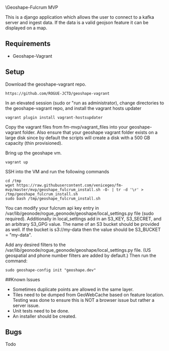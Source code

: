 \Geoshape-Fulcrum MVP

This is a django application which allows the user to connect to a kafka server and ingest data. If the data is a valid geojson feature it can be displayed on a map.

## Requirements

 - Geoshape-Vagrant 
 
## Setup 

Download the geoshape-vagrant repo.
```
https://github.com/ROGUE-JCTD/geoshape-vagrant
```

In an elevated session (sudo or "run as administrator),
change directories to the geoshape-vagrant repo, and install the vagrant hosts updater
```
vagrant plugin install vagrant-hostsupdater
```

Copy the vagrant files from fm-mvp/vagrant_files into your geoshape-vagrant folder.  Also ensure that your geoshape vagrant folder exists on a large disk since by default the scripts will create a disk with a 500 GB capacity (thin provisioned).  

Bring up the geoshape vm.
```
vagrant up
```

SSH into the VM and run the following commands
```
cd /tmp
wget https://raw.githubusercontent.com/venicegeo/fm-mvp/master/mvp/geoshape_fulcrum_install.sh -O- | tr -d '\r' > /tmp/geoshape_fulcrum_install.sh
sudo bash /tmp/geoshape_fulcrum_install.sh
```
You can modify your fulcrum api key entry in /var/lib/geonode/rogue_geonode/geoshape/local_settings.py
 file (sudo required).  Additionally in local_settings add in an S3_KEY, S3_SECRET, and an arbitrary S3_GPG value.  The name of an S3 bucket should be provided as well.  If the bucket is s3://my-data then the value should be S3_BUCKET = "my-data".
 

Add any desired filters to the /var/lib/geonode/rogue_geonode/geoshape/local_settings.py file. (US geospatial and phone number filters are added by default.)
Then run the command:
```
sudo geoshape-config init "geoshape.dev"
```

##Known Issues

- Sometimes duplicate points are allowed in the same layer.
- Tiles need to be dumped from GeoWebCache based on feature location.  Testing was done to ensure this is NOT a browser issue but rather a server issue.
- Unit tests need to be done.
- An installer should be created.

## Bugs

Todo
